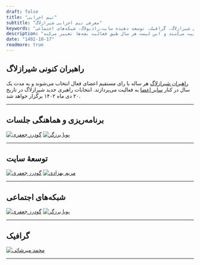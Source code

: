 ```yaml
---
draft: false
title: "تیم اجرایی"
subtitle: "معرفی تیم اجرایی شیرازلاگ"
keywords: "شیرازلاگ,تیم اجرایی، راهبران شیرازلاگ، گرافیک، توسعه دهنده سایت،رادیولاگ، شبکه‌های اجتماعی"
description: "شیرازلاگ تشکیل شده از یه گروه فعال و پر انرژی که دور هم جمع می‌شن و درباره نرم‌افزارهای آزاد بحث می‌کنن. بریم با بعضی از اعضای فعال شیرازلاگ آشنا بشیم. اعضای تیم اجرایی به صورت خودجوش و داوطلبانه در اجرا و هماهنگی برنامه‌های شیرازلاگ فعالیت می‌کنند و این لیست هر سال طبق فعالیت بچه‌ها تغییر می‌کنه."
date: "1402-10-17"
readmore: true
---
```


## راهبران کنونی شیرازلاگ
[راهبران شیرازلاگ](/about/coordinators/) هر ساله با رای مستقیم اعضای فعال انتخاب می‌شوند و به مدت یک سال در کنار 
[سایر اعضا](/members/)  به فعالیت می‌پردازند. انتخابات راهبری جدید شیرازلاگ در تاریخ ۲۰ دی ماه ۱۴۰۲ برگزار خواهد شد.

---

## برنامه‌ریزی و هماهنگی جلسات
[![گودرز جعفری](/img/team/goudarzjafari.svg)](/members/jafari/)
[![پویا برزگر](/img/team/barzegar.svg)](/members/barzegar/)

---

## توسعهٔ سایت
[![گودرز جعفری](/img/team/goudarzjafari.svg)](/members/jafari/)
[![مریم بهزادی](/img/team/behzadi.svg)](/members/behzadi/)

---

## شبکه‌های اجتماعی
[![گودرز جعفری](/img/team/goudarzjafari.svg)](/members/jafari/)
[![پویا برزگر](/img/team/barzegar.svg)](/members/barzegar/)

---

## گرافیک
[![محمد میرشائی](/img/team/mirshaei.svg)](/members/mirshaei/)

---

